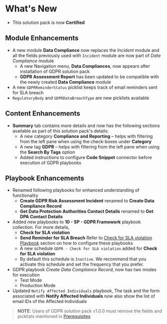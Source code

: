 # What's New

- This solution pack is now **Certified**

## Module Enhancements 
- A new module **Data Compliance** now replaces the *Incident* module and all the fields previously used with `Incident` module are now part of *Data Compliance* module
  - A new Navigation menu, **Data Compliances**, now appears after installation of GDPR solution pack
  - **GDPR Assessment Report** has been updated to be compatible with the newly created **Data Compliance** module
- A new `GDPRReminderStatus` picklist keeps track of email reminders sent for SLA breach
- `RegulatoryBody` and `GDPRDataBreachType` are new picklists available

## Content Enhancements
- **Summary** tab contains more details and now has the following sections available as part of this solution pack's details:
    - A new category **Compliance and Reporting** &ndash; helps with filtering from the left pane when using the check-boxes under **Category**
    - A new tag **GDPR** &ndash; helps with filtering from the left pane when using the **Search By Tags** option
    - Added instructions to configure **Code Snippet** connector before execution of GDPR playbooks

## Playbook Enhancements
- Renamed following playbooks for enhanced understanding of functionality
    - **Create GDPR Risk Assessment Incident** renamed to **Create Data Compliance Record**
    - **Get Data Protection Authorities Contact Details** renamed to **Get DPA Contact Details**
- Added new playbooks to **10 - SP - GDPR Framework** playbook collection. For more details, 
    - **Check for SLA violation** 
    - **Send Reminder for SLA Breach**
    Refer to [Check for SLA violation Playbook](./docs/usage.md#check-for-sla-violation-playbook) section on how to configure these playbooks
    - A new schedule `GDPR - Check for SLA violation` added for **Check for SLA violation**
    - By default this schedule is `Inactive`. We recommend that you activate this schedule and set the frequency that you prefer.
- GDPR playbook *Create Data Compliance Record*, now has two modes for execution
  - Test Mode
  - Production Mode
- Updated `Notify Affected Individuals` playbook, The task and the form associated with **Notify Affected Individuals** now also show the list of email IDs of the Affected Individuals

>**NOTE**: Users of GDPR solution pack v1.0.0 must remove the fields and picklists mentioned in [Prerequisites](docs/setup.md#prerequisites)

